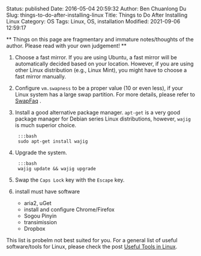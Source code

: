 Status: published
Date: 2016-05-04 20:59:32
Author: Ben Chuanlong Du
Slug: things-to-do-after-installing-linux
Title: Things to Do After Installing Linux
Category: OS
Tags: Linux, OS, installation
Modified: 2021-09-06 12:59:17

**
Things on this page are
fragmentary and immature notes/thoughts of the author.
Please read with your own judgement!
**

1. Choose a fast mirror.
    If you are using Ubuntu, 
    a fast mirror will be automatically decided based on your location. 
    However, if you are using other Linux distribution (e.g., Linux Mint),
    you might have to choose a fast mirror manually.

2. Configure `vm.swapness` to be a proper value (10 or even less),
    if your Linux system has a large swap partition.
    For more details,
    please refer to
    [SwapFaq](https://help.ubuntu.com/community/SwapFaq)
    .

3. Install a good alternative package manager.
    `apt-get` is a very good package manager for Debian series Linux distributions,
    however, `wajig` is much superior choice.
        
        :::bash
        sudo apt-get install wajig

4. Upgrade the system.
        
        :::bash
        wajig update && wajig upgrade

5. Swap the `Caps Lock` key with the `Escape` key.

3. install must have software

    - aria2, uGet
    - install and configure Chrome/Firefox 
    - Sogou Pinyin
    - transimission
    - Dropbox

This list is probelm not best suited for you. 
For a general list of useful software/tools for Linux, 
please check the post [Useful Tools in Linux](http://www.legendu.net/misc/blog/useful-tools-linux/).
